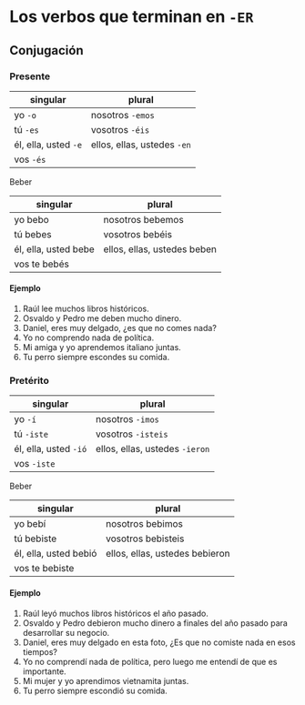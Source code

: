 # Los verbos que terminan en `-ER`

## Conjugación

### Presente

| singular             | plural                      |
|----------------------|-----------------------------|
| yo `-o`              | nosotros `-emos`            |
| tú `-es`             | vosotros `-éis`             |
| él, ella, usted `-e` | ellos, ellas, ustedes `-en` |
| vos `-és`            |                             |

Beber

| singular             | plural                      |
|----------------------|-----------------------------|
| yo bebo              | nosotros bebemos            |
| tú bebes             | vosotros bebéis             |
| él, ella, usted bebe | ellos, ellas, ustedes beben |
| vos te bebés         |                             |

#### Ejemplo

1. Raúl lee muchos libros históricos.
2. Osvaldo y Pedro me deben mucho dinero.
3. Daniel, eres muy delgado, ¿es que no comes nada?
4. Yo no comprendo nada de política.
5. Mi amiga y yo aprendemos italiano juntas.
6. Tu perro siempre escondes su comida.

### Pretérito

| singular              | plural                         |
|-----------------------|--------------------------------|
| yo `-í`               | nosotros `-imos`               |
| tú `-iste`            | vosotros `-isteis`             |
| él, ella, usted `-ió` | ellos, ellas, ustedes `-ieron` |
| vos `-iste`           |                                |

Beber

| singular              | plural                         |
|-----------------------|--------------------------------|
| yo bebí               | nosotros bebimos               |
| tú bebiste            | vosotros bebisteis             |
| él, ella, usted bebió | ellos, ellas, ustedes bebieron |
| vos te bebiste        |                                |

#### Ejemplo

1. Raúl leyó muchos libros históricos el año pasado.
2. Osvaldo y Pedro debieron mucho dinero a finales del año pasado para desarrollar su negocio.
3. Daniel, eres muy delgado en esta foto, ¿Es que no comiste nada en esos tiempos?
4. Yo no comprendí nada de política, pero luego me entendí de que es importante.
5. Mi mujer y yo aprendimos vietnamita juntas.
6. Tu perro siempre escondió su comida.